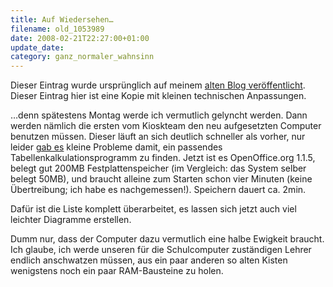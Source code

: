 ```yaml
---
title: Auf Wiedersehen…
filename: old_1053989
date: 2008-02-21T22:27:00+01:00
update_date:
category: ganz_normaler_wahnsinn
---
```

Dieser Eintrag wurde ursprünglich auf meinem [alten Blog veröffentlicht](https://stu.blogger.de/stories/1053989/). Dieser Eintrag hier ist eine Kopie mit kleinen technischen Anpassungen.

…denn spätestens Montag werde ich vermutlich gelyncht werden. Dann werden nämlich die ersten vom Kioskteam den neu aufgesetzten Computer benutzen müssen.
Dieser läuft an sich deutlich schneller als vorher, nur leider [gab es](/blogposts/old_1052981) kleine Probleme damit, ein passendes Tabellenkalkulationsprogramm zu finden. Jetzt ist es OpenOffice.org 1.1.5, belegt gut 200MB Festplattenspeicher (im Vergleich: das System selber belegt 50MB), und braucht alleine zum Starten schon vier Minuten (keine Übertreibung; ich habe es nachgemessen!). Speichern dauert ca. 2min.

Dafür ist die Liste komplett überarbeitet, es lassen sich jetzt auch viel leichter Diagramme erstellen.

Dumm nur, dass der Computer dazu vermutlich eine halbe Ewigkeit braucht. Ich glaube, ich werde unseren für die Schulcomputer zuständigen Lehrer endlich anschwatzen müssen, aus ein paar anderen so alten Kisten wenigstens noch ein paar RAM-Bausteine zu holen.
